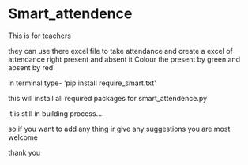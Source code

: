 # Smart_attendence
This is for teachers

they can use there excel file to take attendance and create a excel of attendance right present and absent
it Colour the present by green and absent by red 

in terminal type- 'pip install require_smart.txt'

this will install all required packages for smart_attendence.py 

it is still in building process....


so if you want to add any thing ir give any suggestions you are most welcome

thank you 
